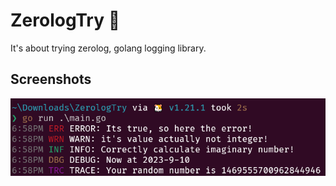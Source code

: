 # ZerologTry 📝  
  It's about trying zerolog, golang logging library.  

## Screenshots  
![ZeroLogTry Screenshot](Screenshot-ZeroLogTry-1.png)  
